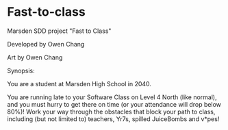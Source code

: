 # Fast-to-class

Marsden SDD project "Fast to Class"

Developed by Owen Chang

Art by Owen Chang

Synopsis:

You are a student at Marsden High School in 2040.

You are running late to your Software Class on Level 4 North (like normal), and you must hurry to get there on time (or your attendance will drop below 80%)!
Work your way through the obstacles that block your path to class, including (but not limited to) teachers, Yr7s, spilled JuiceBombs and v*pes!
